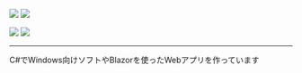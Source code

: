 ![](https://img.shields.io/badge/Age-15-blue?style=for-the-badge)
![](https://img.shields.io/badge/C%23-passing-green?style=for-the-badge)

![](https://github-readme-stats.vercel.app/api?username=indigo-san&show_icons=true&theme=react)
![](https://github-readme-stats.vercel.app/api/top-langs/?username=indigo-san&theme=react)

---

C#でWindows向けソフトやBlazorを使ったWebアプリを作っています
